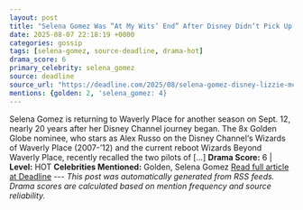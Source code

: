 ```yaml
---
layout: post
title: "Selena Gomez Was “At My Wits’ End” After Disney Didn’t Pick Up ‘Lizzie McGuire’, ‘Suite Life’ Spinoff Pilots"
date: 2025-08-07 22:18:19 +0000
categories: gossip
tags: [selena-gomez, source-deadline, drama-hot]
drama_score: 6
primary_celebrity: selena_gomez
source: deadline
source_url: "https://deadline.com/2025/08/selena-gomez-disney-lizzie-mcguire-suite-life-spinoff-pilots-1236481835/"
mentions: {golden: 2, 'selena_gomez: 4}
---
```


Selena Gomez is returning to Waverly Place for another season on Sept. 12, nearly 20 years after her Disney Channel journey began. The 8x Golden Globe nominee, who stars as Alex Russo on the Disney Channel‘s Wizards of Waverly Place (2007-’12) and the current reboot Wizards Beyond Waverly Place, recently recalled the two pilots of […] **Drama Score:** 6 | **Level:** HOT **Celebrities Mentioned:** Golden, Selena Gomez [Read full article at Deadline](https://deadline.com/2025/08/selena-gomez-disney-lizzie-mcguire-suite-life-spinoff-pilots-1236481835/) --- *This post was automatically generated from RSS feeds. Drama scores are calculated based on mention frequency and source reliability.*